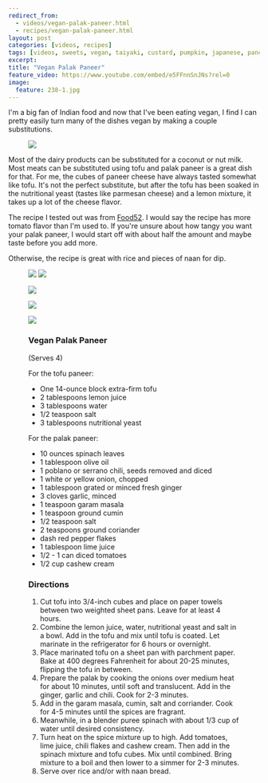 ```yaml
---
redirect_from: 
  - videos/vegan-palak-paneer.html
  - recipes/vegan-palak-paneer.html
layout: post
categories: [videos, recipes]
tags: [videos, sweets, vegan, taiyaki, custard, pumpkin, japanese, pancake]
excerpt: 
title: "Vegan Palak Paneer"
feature_video: https://www.youtube.com/embed/e5FFnnSnJNs?rel=0
image:
  feature: 238-1.jpg
---
```


I'm a big fan of Indian food and now that I've been eating vegan, I find I can pretty easily turn many of the dishes vegan by making a couple substitutions.  

<figure>
    <img src="/images/238-2.jpg">
</figure>

Most of the dairy products can be substituted for a coconut or nut milk.  Most meats can be substituted using tofu and palak paneer is a great dish for that.  For me, the cubes of paneer cheese have always tasted somewhat like tofu.  It's not the perfect substitute, but after the tofu has been soaked in the nutritional yeast (tastes like parmesan cheese) and a lemon mixture, it takes up a lot of the cheese flavor.

The recipe I tested out was from [Food52](https://food52.com/recipes/37464-vegan-palak-paneer).  I would say the recipe has more tomato flavor than I'm used to.  If you're unsure about how tangy you want your palak paneer, I would start off with about half the amount and maybe taste before you add more.

Otherwise, the recipe is great with rice and pieces of naan for dip.

<figure class="half">
<img src="/images/238-3.jpg">
<img src="/images/238-4.jpg">
</figure>


<figure>
    <img src="/images/238-5.jpg">
</figure>

<figure>
    <img src="/images/238-6.jpg">
</figure>

<figure>
    <img src="/images/238-1.jpg">
</figure>




<figure class="ingredients" markdown="1">

### Vegan Palak Paneer 

(Serves 4)

For the tofu paneer:

- One 14-ounce block extra-firm tofu
- 2 tablespoons lemon juice
- 3 tablespoons water
- 1/2 teaspoon salt
- 3 tablespoons nutritional yeast

For the palak paneer:

- 10 ounces  spinach leaves
- 1 tablespoon olive oil
- 1 poblano or serrano chili, seeds removed and diced
- 1 white or yellow onion, chopped
- 1 tablespoon grated or minced fresh ginger
- 3 cloves garlic, minced
- 1 teaspoon garam masala
- 1 teaspoon ground cumin
- 1/2 teaspoon salt
- 2 teaspoons ground coriander
- dash red pepper flakes
- 1 tablespoon lime juice
- 1/2 - 1 can diced tomatoes
- 1/2 cup cashew cream


</figure>

<figure class="directions" markdown="1">

### Directions

1. Cut tofu into 3/4-inch cubes and place on paper towels between two weighted sheet pans. Leave for at least 4 hours. 
2. Combine the lemon juice, water, nutritional yeast and salt in a bowl.  Add in the tofu and mix until tofu is coated.  Let marinate in the refrigerator for 6 hours or overnight.
3. Place marinated tofu on a sheet pan with parchment paper.  Bake at 400 degrees Fahrenheit for about 20-25 minutes, flipping the tofu in between.
4. Prepare the palak by cooking the onions over medium heat for about 10 minutes, until soft and translucent.  Add in the ginger, garlic and chili.  Cook for 2-3 minutes.
5. Add in the garam masala, cumin, salt and corriander.  Cook for 4-5 minutes until the spices are fragrant.
6. Meanwhile, in a blender puree spinach with about 1/3 cup of water until desired consistency.
7. Turn heat on the spice mixture up to high.  Add tomatoes, lime juice, chili flakes and cashew cream.  Then add in the spinach mixture and tofu cubes. Mix until combined.  Bring mixture to a boil and then lower to a simmer for 2-3 minutes.
8. Serve over rice and/or with naan bread.
</figure>

